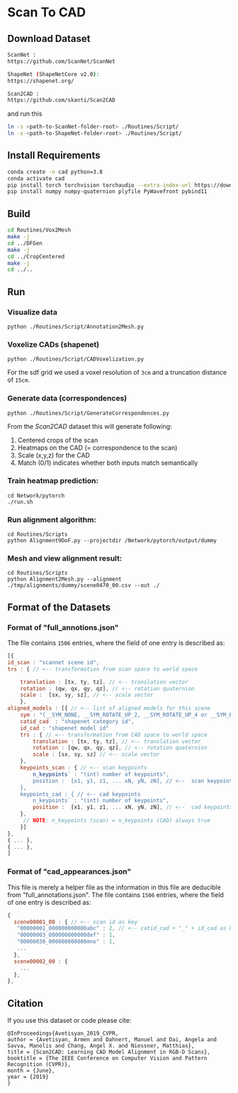 # Scan To CAD

## Download Dataset

```bash
ScanNet :
https://github.com/ScanNet/ScanNet

ShapeNet (ShapeNetCore v2.0):
https://shapenet.org/

Scan2CAD :
https://github.com/skanti/Scan2CAD
```

and run this

```bash
ln -s <path-to-ScanNet-folder-root> ./Routines/Script/
ln -s <path-to-ShapeNet-folder-root> ./Routines/Script/
```

## Install Requirements

```bash
conda create -n cad python=3.8
conda activate cad
pip install torch torchvision torchaudio --extra-index-url https://download.pytorch.org/whl/cu113
pip install numpy numpy-quaternion plyfile PyWavefront pybind11
```

## Build

```bash
cd Routines/Vox2Mesh
make -j
cd ../DFGen
make -j
cd ../CropCentered
make -j
cd ../..
```

## Run

### Visualize data

```
python ./Routines/Script/Annotation2Mesh.py
```

### Voxelize CADs (shapenet)

```
python ./Routines/Script/CADVoxelization.py
```

For the sdf grid we used a voxel resolution of `3cm` and a truncation distance of `15cm`. 

### Generate data (correspondences)

```
python ./Routines/Script/GenerateCorrespondences.py
```

From the *Scan2CAD* dataset this will generate following:

1. Centered crops of the scan
2. Heatmaps on the CAD (= correspondence to the scan)
3. Scale (x,y,z) for the CAD
4. Match (0/1) indicates whether both inputs match semantically

### Train heatmap prediction:

```
cd Network/pytorch
./run.sh
```

### Run alignment algorithm:

```
cd Routines/Scripts
python Alignment9DoF.py --projectdir /Network/pytorch/output/dummy
```

### Mesh and view alignment result:

```
cd Routines/Scripts
python Alignment2Mesh.py --alignment ./tmp/alignments/dummy/scene0470_00.csv --out ./
```

## Format of the Datasets

### Format of "full_annotions.json"

The file contains `1506` entries, where the field of one entry is described as:
```javascript
[{
id_scan : "scannet scene id",
trs : { // <-- transformation from scan space to world space 

    translation : [tx, ty, tz], // <-- translation vector
    rotation : (qw, qx, qy, qz], // <-- rotation quaternion
    scale :  [sx, sy, sz], // <-- scale vector
    },
aligned_models : [{ // <-- list of aligned models for this scene
    sym : "(__SYM_NONE, __SYM_ROTATE_UP_2, __SYM_ROTATE_UP_4 or __SYM_ROTATE_UP_INF)", // <-- symmetry property only one applies
    catid_cad  : "shapenet category id",
    id_cad : "shapenet model id"
    trs : { // <-- transformation from CAD space to world space 
        translation : [tx, ty, tz], // <-- translation vector
        rotation : [qw, qx, qy, qz], // <-- rotation quaternion
        scale : [sx, sy, sz] // <-- scale vector
	},
    keypoints_scan : { // <-- scan keypoints 
        n_keypoints` : "(int) number of keypoints",
        position :  [x1, y1, z1, ... xN, yN, zN], // <--  scan keypoints positions in world space
	},
    keypoints_cad : { // <-- cad keypoints 
        n_keypoints` : "(int) number of keypoints",
        position :  [x1, y1, z1, ... xN, yN, zN], // <--  cad keypoints positions in world space
	},
     // NOTE: n_keypoints (scan) = n_keypoints (CAD) always true
    }]
},
{ ... },
{ ... },
]
```

### Format of "cad_appearances.json"

This file is merely a helper file as the information in this file are deducible from "full_annotations.json". The file contains `1506` entries, where the field of one entry is described as:
```javascript
{ 
  scene00001_00 : { // <-- scan id as key
   "00000001_000000000000abc" : 2, // <-- catid_cad + "_" + id_cad as key, the number denotes the number of appearances of that CAD in the scene
   "00000003_000000000000def" : 1,
   "00000030_000000000000mno" : 1,
   ...
  },
  scene00002_00 : {
    ...
  },
},
```

## Citation

If you use this dataset or code please cite:

```
@InProceedings{Avetisyan_2019_CVPR,
author = {Avetisyan, Armen and Dahnert, Manuel and Dai, Angela and Savva, Manolis and Chang, Angel X. and Niessner, Matthias},
title = {Scan2CAD: Learning CAD Model Alignment in RGB-D Scans},
booktitle = {The IEEE Conference on Computer Vision and Pattern Recognition (CVPR)},
month = {June},
year = {2019}
}
```

